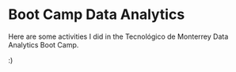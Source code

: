 # Boot Camp Data Analytics
Here are some activities I did in the Tecnológico de Monterrey Data Analytics Boot Camp.

:)
